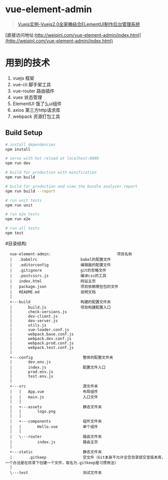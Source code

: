 # vue-element-admin

> [Vuejs实例-Vuejs2.0全家桶结合ELementUI制作后台管理系统](http://www.cnblogs.com/weiqinl/p/6873761.html)

[直接访问地址:http://weiqinl.com/vue-element-admin/index.html](http://weiqinl.com/vue-element-admin/index.html)

# 用到的技术
1. vuejs 框架
2. vue-cli 脚手架工具
3. vue-router 路由插件
4. vuex 状态管理
5. ElementUI 饿了么ui组件
6. axios  第三方http请求库
7. webpack 资源打包工具

## Build Setup

``` bash
# install dependencies
npm install

# serve with hot reload at localhost:8080
npm run dev

# build for production with minification
npm run build

# build for production and view the bundle analyzer report
npm run build --report

# run unit tests
npm run unit

# run e2e tests
npm run e2e

# run all tests
npm test
```

#目录结构:  

      vue-element-admin:							 项目名称  
      |   .babelrc                   babel的配置文件  
      |   .editorconfig              编辑器的配置文件  
      |   .gitignore                 git的忽略文件  
      |   .postcssrc.js              编译css的工具  
      |   index.html                 网站主页  
      |   package.json               项目依赖哪些包的文件  
      |   README.md                  说明文档  
      |   
      +---build                      构建的配置文件夹  
      |       build.js               项目构建配置入口
      |       check-versions.js 
      |       dev-client.js
      |       dev-server.js
      |       utils.js
      |       vue-loader.conf.js
      |       webpack.base.conf.js
      |       webpack.dev.conf.js
      |       webpack.prod.conf.js
      |       webpack.test.conf.js
      |       
      +---config                      整体的配置文件夹
      |       dev.env.js
      |       index.js                配置文件入口
      |       prod.env.js
      |       test.env.js
      |       
      +---src                         源文件夹
      |   |   App.vue                 布局组件
      |   |   main.js                 入口文件
      |   |   
      |   +---assets                  静态文件夹
      |   |       logo.png
      |   |       
      |   +---components              组件文件夹
      |   |       Hello.vue           单个组件
      |   |       
      |   \---router                  路由文件夹
      |           index.js            路由主页
      |           
      +---static                      静态文件夹
      |       .gitkeep                空文件（Git本身不允许全空目录提交至版本库，一个办法是在目录下创建一个文件，取名为.gitkeep是习惯用法）
      |       
      \---test                        测试文件夹
